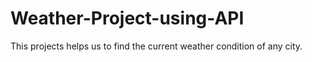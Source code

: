 # Weather-Project-using-API

This projects helps us to find the current weather condition of any city.
